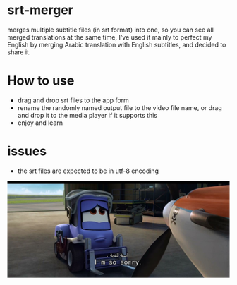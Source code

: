 # srt-merger
merges multiple subtitle files (in srt format) into one, so you can see all merged translations at the same time,
I've used it mainly to perfect my English by merging Arabic translation with English subtitles, and decided to share it.

# How to use
- drag and drop srt files to the app form
- rename the randomly named output file to the video file name, or drag and drop it to the media player if it supports this
- enjoy and learn

# issues
- the srt files are expected to be in utf-8 encoding

![Screenshot](img.jpg)
